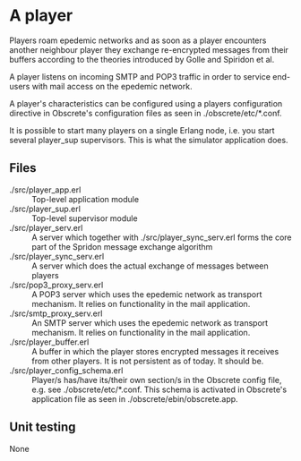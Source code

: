 # A player

Players roam epedemic networks and as soon as a player encounters
another neighbour player they exchange re-encrypted messages from their
buffers according to the theories introduced by Golle and Spiridon et
al.

A player listens on incoming SMTP and POP3 traffic in order to service
end-users with mail access on the epedemic network.

A player's characteristics can be configured using a players
configuration directive in Obscrete's configuration files as seen in
./obscrete/etc/*.conf.

It is possible to start many players on a single Erlang node,
i.e. you start several player_sup supervisors. This is what the
simulator application does.

## Files

<dl>
  <dt>./src/player_app.erl</dt>
  <dd>Top-level application module</dd>
  <dt>./src/player_sup.erl</dt>
  <dd>Top-level supervisor module</dd>
  <dt>./src/player_serv.erl</dt>
  <dd>A server which together with ./src/player_sync_serv.erl forms the core part of the Spridon message exchange algorithm</dd>
  <dt>./src/player_sync_serv.erl</dt>
  <dd>A server which does the actual exchange of messages between players</dd>
  <dt>./src/pop3_proxy_serv.erl</dt>
  <dd>A POP3 server which uses the epedemic network as transport
  mechanism. It relies on functionality in the mail application.</dd>
  <dt>./src/smtp_proxy_serv.erl</dt>
  <dd>An SMTP server which uses the epedemic network as transport mechanism. It relies on functionality in the mail application.</dd>
  <dt>./src/player_buffer.erl</dt>
  <dd>A buffer in which the player stores encrypted messages it receives from other players. It is not persistent as of today. It should be.</dd>
  <dt>./src/player_config_schema.erl</dt>
  <dd>Player/s has/have its/their own section/s in the Obscrete config file, e.g. see ./obscrete/etc/*.conf. This schema is activated in Obscrete's application file as seen in ./obscrete/ebin/obscrete.app.</dd>
</dl>

## Unit testing

None
